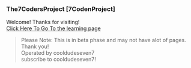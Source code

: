 ### The7CodersProject [7CodenProject]
Welcome! Thanks for visiting!\
[Click Here To Go To the learning page](My1stProject.html)
> Please Note: This is in beta phase and may not have alot of pages. Thank you!\
> Operated by cooldudeseven7\
> subscribe to cooldudeseven7!
